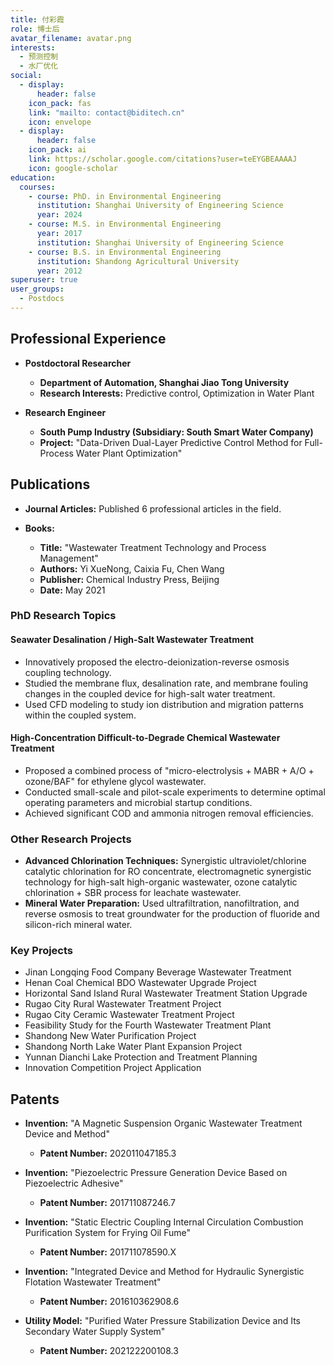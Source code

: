 ```yaml
---
title: 付彩霞
role: 博士后
avatar_filename: avatar.png
interests:
  - 预测控制
  - 水厂优化
social:
  - display:
      header: false
    icon_pack: fas
    link: "mailto: contact@biditech.cn"
    icon: envelope
  - display:
      header: false
    icon_pack: ai
    link: https://scholar.google.com/citations?user=teEYGBEAAAAJ
    icon: google-scholar
education:
  courses:
    - course: PhD. in Environmental Engineering
      institution: Shanghai University of Engineering Science
      year: 2024
    - course: M.S. in Environmental Engineering
      year: 2017
      institution: Shanghai University of Engineering Science
    - course: B.S. in Environmental Engineering
      institution: Shandong Agricultural University
      year: 2012
superuser: true
user_groups:
  - Postdocs
---
```

## Professional Experience

* **Postdoctoral Researcher**

  * **Department of Automation, Shanghai Jiao Tong University**
  * **Research Interests:** Predictive control, Optimization in Water Plant
* **Research Engineer**

  * **South Pump Industry (Subsidiary: South Smart Water Company)**
  * **Project:** "Data-Driven Dual-Layer Predictive Control Method for Full-Process Water Plant Optimization"

## Publications

* **Journal Articles:** Published 6 professional articles in the field.
* **Books:**

  * **Title:** "Wastewater Treatment Technology and Process Management"
  * **Authors:** Yi XueNong, Caixia Fu, Chen Wang
  * **Publisher:** Chemical Industry Press, Beijing
  * **Date:** May 2021

### PhD Research Topics

#### Seawater Desalination / High-Salt Wastewater Treatment

* Innovatively proposed the electro-deionization-reverse osmosis coupling technology.
* Studied the membrane flux, desalination rate, and membrane fouling changes in the coupled device for high-salt water treatment.
* Used CFD modeling to study ion distribution and migration patterns within the coupled system.

#### High-Concentration Difficult-to-Degrade Chemical Wastewater Treatment

* Proposed a combined process of "micro-electrolysis + MABR + A/O + ozone/BAF" for ethylene glycol wastewater.
* Conducted small-scale and pilot-scale experiments to determine optimal operating parameters and microbial startup conditions.
* Achieved significant COD and ammonia nitrogen removal efficiencies.

### Other Research Projects

* **Advanced Chlorination Techniques:** Synergistic ultraviolet/chlorine catalytic chlorination for RO concentrate, electromagnetic synergistic technology for high-salt high-organic wastewater, ozone catalytic chlorination + SBR process for leachate wastewater.
* **Mineral Water Preparation:** Used ultrafiltration, nanofiltration, and reverse osmosis to treat groundwater for the production of fluoride and silicon-rich mineral water.

### Key Projects

* Jinan Longqing Food Company Beverage Wastewater Treatment
* Henan Coal Chemical BDO Wastewater Upgrade Project
* Horizontal Sand Island Rural Wastewater Treatment Station Upgrade
* Rugao City Rural Wastewater Treatment Project
* Rugao City Ceramic Wastewater Treatment Project
* Feasibility Study for the Fourth Wastewater Treatment Plant
* Shandong New Water Purification Project
* Shandong North Lake Water Plant Expansion Project
* Yunnan Dianchi Lake Protection and Treatment Planning
* Innovation Competition Project Application

## Patents

* **Invention:** "A Magnetic Suspension Organic Wastewater Treatment Device and Method"

  * **Patent Number:** 202011047185.3
* **Invention:** "Piezoelectric Pressure Generation Device Based on Piezoelectric Adhesive"

  * **Patent Number:** 201711087246.7
* **Invention:** "Static Electric Coupling Internal Circulation Combustion Purification System for Frying Oil Fume"

  * **Patent Number:** 201711078590.X
* **Invention:** "Integrated Device and Method for Hydraulic Synergistic Flotation Wastewater Treatment"

  * **Patent Number:** 201610362908.6
* **Utility Model:** "Purified Water Pressure Stabilization Device and Its Secondary Water Supply System"

  * **Patent Number:** 202122200108.3
